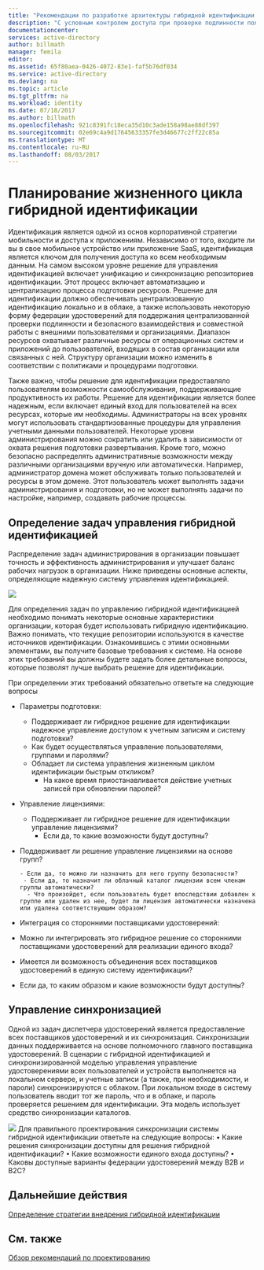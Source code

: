 ```yaml
---
title: "Рекомендации по разработке архитектуры гибридной идентификации в Azure Active Directory ― определение задач управления гибридной идентификацией | Документация Майкрософт"
description: "С условным контролем доступа при проверке подлинности пользователя и перед предоставлением ему доступа к приложению Azure Active Directory проверяет определенные условия, которые вы можете выбрать. Если эти условия выполняются, пользователь проходит проверку подлинности, и ему дается доступ к приложению."
documentationcenter: 
services: active-directory
author: billmath
manager: femila
editor: 
ms.assetid: 65f80aea-0426-4072-83e1-faf5b76df034
ms.service: active-directory
ms.devlang: na
ms.topic: article
ms.tgt_pltfrm: na
ms.workload: identity
ms.date: 07/18/2017
ms.author: billmath
ms.openlocfilehash: 921c8391fc18eca35d10c3ade158a98ae88df397
ms.sourcegitcommit: 02e69c4a9d17645633357fe3d46677c2ff22c85a
ms.translationtype: MT
ms.contentlocale: ru-RU
ms.lasthandoff: 08/03/2017
---
```

# <a name="plan-for-hybrid-identity-lifecycle"></a>Планирование жизненного цикла гибридной идентификации
Идентификация является одной из основ корпоративной стратегии мобильности и доступа к приложениям. Независимо от того, входите ли вы в свое мобильное устройство или приложение SaaS, идентификация является ключом для получения доступа ко всем необходимым данным. На самом высоком уровне решение для управления идентификацией включает унификацию и синхронизацию репозиториев идентификации. Этот процесс включает автоматизацию и централизацию процесса подготовки ресурсов. Решение для идентификации должно обеспечивать централизованную идентификацию локально и в облаке, а также использовать некоторую форму федерации удостоверений для поддержания централизованной проверки подлинности и безопасного взаимодействия и совместной работы с внешними пользователями и организациями. Диапазон ресурсов охватывает различные ресурсы от операционных систем и приложений до пользователей, входящих в состав организации или связанных с ней. Структуру организации можно изменить в соответствии с политиками и процедурами подготовки.

Также важно, чтобы решение для идентификации предоставляло пользователям возможности самообслуживания, поддерживающие продуктивность их работы. Решение для идентификации является более надежным, если включает единый вход для пользователей на всех ресурсах, которые им необходимы. Администраторы на всех уровнях могут использовать стандартизованные процедуры для управления учетными данными пользователей. Некоторые уровни администрирования можно сократить или удалить в зависимости от охвата решения подготовки развертывания. Кроме того, можно безопасно распределять административные возможности между различными организациями вручную или автоматически. Например, администратор домена может обслуживать только пользователей и ресурсы в этом домене. Этот пользователь может выполнять задачи администрирования и подготовки, но не может выполнять задачи по настройке, например, создавать рабочие процессы.

## <a name="determine-hybrid-identity-management-tasks"></a>Определение задач управления гибридной идентификацией
Распределение задач администрирования в организации повышает точность и эффективность администрирования и улучшает баланс рабочих нагрузок в организации. Ниже приведены основные аспекты, определяющие надежную систему управления идентификацией.

 ![](./media/hybrid-id-design-considerations/Identity_management_considerations.png)

Для определения задач по управлению гибридной идентификацией необходимо понимать некоторые основные характеристики организации, которая будет использовать гибридную идентификацию. Важно понимать, что текущие репозитории используются в качестве источников идентификации. Ознакомившись с этими основными элементами, вы получите базовые требования к системе. На основе этих требований вы должны будете задать более детальные вопросы, которые позволят лучше выбрать решение для идентификации.  

При определении этих требований обязательно ответьте на следующие вопросы

* Параметры подготовки: 
  
  * Поддерживает ли гибридное решение для идентификации надежное управление доступом к учетным записям и систему подготовки?
  * Как будет осуществляться управление пользователями, группами и паролями?
  * Обладает ли система управления жизненным циклом идентификации быстрым откликом? 
    * На какое время приостанавливается действие учетных записей при обновлении паролей?
* Управление лицензиями: 
  
  * Поддерживает ли гибридное решение для идентификации управление лицензиями?
    * Если да, то какие возможности будут доступны?
* Поддерживает ли решение управление лицензиями на основе групп? 
  
      - Если да, то можно ли назначить для него группу безопасности? 
       - Если да, то назначит ли облачный каталог лицензии всем членам группы автоматически? 
        - Что произойдет, если пользователь будет впоследствии добавлен к группе или удален из нее, будет ли лицензия автоматически назначена или удалена соответствующим образом? 
* Интеграция со сторонними поставщиками удостоверений:
* Можно ли интегрировать это гибридное решение со сторонними поставщиками удостоверений для реализации единого входа?
* Имеется ли возможность объединения всех поставщиков удостоверений в единую систему идентификации?
* Если да, то каким образом и какие возможности будут доступны?

## <a name="synchronization-management"></a>Управление синхронизацией
Одной из задач диспетчера удостоверений является предоставление всех поставщиков удостоверений и их синхронизация. Синхронизации данных поддерживается на основе полномочного главного поставщика удостоверений. В сценарии с гибридной идентификацией и синхронизированной моделью управления управление удостоверениями всех пользователей и устройств выполняется на локальном сервере, и учетные записи (а также, при необходимости, и пароли) синхронизируются с облаком. При локальном входе в систему пользователь вводит тот же пароль, что и в облаке, и пароль проверяется решением для идентификации. Эта модель использует средство синхронизации каталогов.

![](./media/hybrid-id-design-considerations/Directory_synchronization.png) Для правильного проектирования синхронизации системы гибридной идентификации ответьте на следующие вопросы: •   Какие решения синхронизации доступны для решения гибридной идентификации?
•   Какие возможности единого входа доступны?
•   Каковы доступные варианты федерации удостоверений между B2B и B2C?

## <a name="next-steps"></a>Дальнейшие действия
[Определение стратегии внедрения гибридной идентификации](active-directory-hybrid-identity-design-considerations-lifecycle-adoption-strategy.md)

## <a name="see-also"></a>См. также
[Обзор рекомендаций по проектированию](active-directory-hybrid-identity-design-considerations-overview.md)

